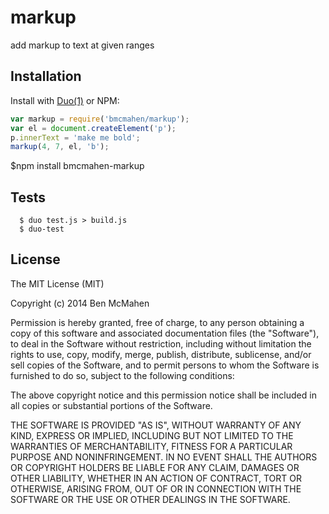 
# markup

  add markup to text at given ranges

## Installation

  Install with [Duo(1)](http://duojs.org) or NPM:

```javascript
var markup = require('bmcmahen/markup');
var el = document.createElement('p');
p.innerText = 'make me bold';
markup(4, 7, el, 'b');
```

  $npm install bmcmahen-markup
  
## Tests
```
  $ duo test.js > build.js
  $ duo-test
```
## License

  The MIT License (MIT)

  Copyright (c) 2014 Ben McMahen

  Permission is hereby granted, free of charge, to any person obtaining a copy
  of this software and associated documentation files (the "Software"), to deal
  in the Software without restriction, including without limitation the rights
  to use, copy, modify, merge, publish, distribute, sublicense, and/or sell
  copies of the Software, and to permit persons to whom the Software is
  furnished to do so, subject to the following conditions:

  The above copyright notice and this permission notice shall be included in
  all copies or substantial portions of the Software.

  THE SOFTWARE IS PROVIDED "AS IS", WITHOUT WARRANTY OF ANY KIND, EXPRESS OR
  IMPLIED, INCLUDING BUT NOT LIMITED TO THE WARRANTIES OF MERCHANTABILITY,
  FITNESS FOR A PARTICULAR PURPOSE AND NONINFRINGEMENT. IN NO EVENT SHALL THE
  AUTHORS OR COPYRIGHT HOLDERS BE LIABLE FOR ANY CLAIM, DAMAGES OR OTHER
  LIABILITY, WHETHER IN AN ACTION OF CONTRACT, TORT OR OTHERWISE, ARISING FROM,
  OUT OF OR IN CONNECTION WITH THE SOFTWARE OR THE USE OR OTHER DEALINGS IN
  THE SOFTWARE.
